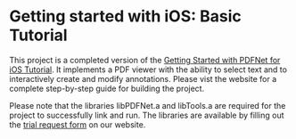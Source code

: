 Getting started with iOS: Basic Tutorial
===================

This project is a completed version of the [Getting Started with PDFNet for iOS Tutorial](http://blog.pdftron.com/2013/07/19/getting-started-on-ios/).
It implements a PDF viewer with the ability to select text and to interactively create and modify annotations. Please vist the website for a complete step-by-step guide for building the project.

Please note that the libraries libPDFNet.a and libTools.a are required for the project to successfully link and run. The libraries are available by filling out the [trial request form](http://www.pdftron.com/pdfnet/mobile/request_trial.html) on our website.
